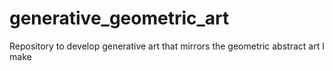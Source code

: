 # generative_geometric_art
Repository to develop generative art that mirrors the geometric abstract art I make
